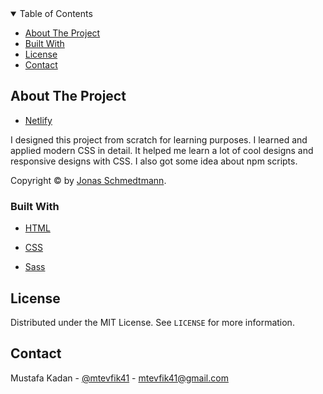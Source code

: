 <!-- TABLE OF CONTENTS -->

<details  open="open">

<summary>Table of Contents</summary>

<ul>

<li><a  href="#about-the-project">About The Project</a>

<li><a  href="#built-with">Built With</a></li>

<li><a  href="#license">License</a></li>

<li><a  href="#contact">Contact</a></li>

</ul>

</details>

<!-- ABOUT THE PROJECT -->

## About The Project

- [Netlify](https://natours-project-app.netlify.app/)

I designed this project from scratch for learning purposes. I learned and applied modern CSS in detail.
It helped me learn a lot of cool designs and responsive designs with CSS. I also got some idea about npm scripts.

Copyright &copy; by <a href="https://www.udemy.com/user/jonasschmedtmann/">Jonas Schmedtmann</a>.

### Built With

- [HTML](https://en.wikipedia.org/wiki/HTML)

- [CSS](https://en.wikipedia.org/wiki/CSS)

- [Sass](https://www.npmjs.com/package/node-sass)

<!-- LICENSE -->

## License

Distributed under the MIT License. See `LICENSE` for more information.

<!-- CONTACT -->

## Contact

Mustafa Kadan - [@mtevfik41](https://twitter.com/mtevfik41) - mtevfik41@gmail.com
